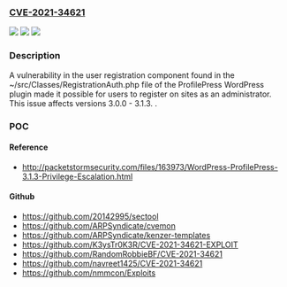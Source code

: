 ### [CVE-2021-34621](https://cve.mitre.org/cgi-bin/cvename.cgi?name=CVE-2021-34621)
![](https://img.shields.io/static/v1?label=Product&message=ProfilePress&color=blue)
![](https://img.shields.io/static/v1?label=Version&message=3.0.0%20-%203.1.3%3D%203.0.0%20-%203.1.3%20&color=brighgreen)
![](https://img.shields.io/static/v1?label=Vulnerability&message=CWE-269%20Improper%20Privilege%20Management&color=brighgreen)

### Description

A vulnerability in the user registration component found in the ~/src/Classes/RegistrationAuth.php file of the ProfilePress WordPress plugin made it possible for users to register on sites as an administrator. This issue affects versions 3.0.0 - 3.1.3. .

### POC

#### Reference
- http://packetstormsecurity.com/files/163973/WordPress-ProfilePress-3.1.3-Privilege-Escalation.html

#### Github
- https://github.com/20142995/sectool
- https://github.com/ARPSyndicate/cvemon
- https://github.com/ARPSyndicate/kenzer-templates
- https://github.com/K3ysTr0K3R/CVE-2021-34621-EXPLOIT
- https://github.com/RandomRobbieBF/CVE-2021-34621
- https://github.com/navreet1425/CVE-2021-34621
- https://github.com/nmmcon/Exploits

